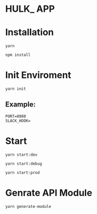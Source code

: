 # HULK_ APP

# Installation
```
yarn

npm install
```

# Init Enviroment

```
yarn init
```

## Example:
```
PORT=8080
SLACK_HOOK=

```

# Start

```
yarn start:dev

yarn start:debug

yarn start:prod
```

# Genrate API Module
```
yarn generate-module
```
